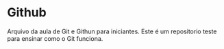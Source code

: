 # Github 

Arquivo da aula de Git e Githun para iniciantes. 
Este é um repositorio teste para ensinar como o Git funciona.

